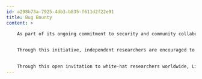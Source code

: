 ```yaml
---
id: a298b73a-7925-4db3-b835-f611d2f22e91
title: Bug Bounty
content: >

    As part of its ongoing commitment to security and community collaboration, the Lido DAO has established [a bug bounty program](https://lido.fi/bug-bounty) as a standing invitation for the wider security community to help keep the protocol safe. The program is hosted on the [Immunefi platform](https://immunefi.com/bug-bounty/lido/information/?utm_source=chatgpt.com), one of the most trusted and established hubs for DeFi security-research initiatives.
    

    Through this initiative, independent researchers are encouraged to identify and responsibly disclose vulnerabilities in Lido’s smart contracts and applications. Verified discoveries can earn rewards, with higher payouts reserved for issues of greater severity. The program’s scope covers a range of potential threats, including direct loss of user funds, denial-of-service risks, governance manipulation, and data exposure. To ensure ethical participation, all submissions must include a clear proof of concept, and testing must never disrupt production systems or fall outside the defined boundaries of responsible disclosure.

    
    Through this open invitation to white-hat researchers worldwide, Lido DAO embraces a proactive model: rather than waiting for threats to emerge, Lido DAO asks the community to help discover and fix them. The result is a broader network of oversight, stronger safeguards, and a more resilient protocol overall.
---
```

